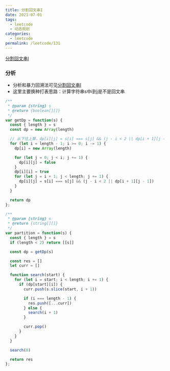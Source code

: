 ```yaml
---
title: 分割回文串I
date: 2021-07-01
tags:
  - leetcode
  - 动态规划
categories:
  - leetcode
permalink: /leetcode/131
---
```


[分割回文串I](https://leetcode-cn.com/problems/palindrome-partitioning/)

### 分析
* 分析和暴力回溯法可见[分割回文串I](/leetcode/top-interview-questions/xaxi62/)
* 这里主要换种打表思路：计算字符串s中i到j是不是回文串
```js
/**
 * @param {string} s
 * @return {boolean[][]}
 */
var getDp = function(s) {
  const { length } = s
  const dp = new Array(length)

  // 从下往上算，dp[i][j] = s[i] === s[j] && (j - i < 2 || dp[i + 1][j - 1])
  for (let i = length - 1; i >= 0; i -= 1) {
    dp[i] = new Array(length)

    for (let j = 0; j < i; j += 1) {
      dp[i][j] = false
    }
    dp[i][i] = true
    for (let j = i + 1; j < length; j += 1) {
      dp[i][j] = s[i] === s[j] && (j - i < 2 || dp[i + 1][j - 1])
    }
  }

  return dp
};

/**
 * @param {string} s
 * @return {string[][]}
 */
var partition = function(s) {
  const { length } = s
  if (length < 2) return [[s]]

  const dp = getDp(s)

  const res = []
  let curr = []

  function search(start) {
    for (let i = start; i < length; i += 1) {
      if (dp[start][i]) {
        curr.push(s.slice(start, i + 1))

        if (i === length - 1) {
          res.push([...curr])
        } else {
          search(i + 1)
        }

        curr.pop()
      }
    }
  }

  search(0)

  return res
};
```
